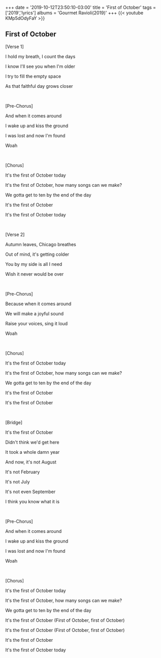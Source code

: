 +++
date = '2019-10-12T23:50:10-03:00'
title = 'First of October'
tags = ['2019','lyrics']
albums = 'Gourmet Ravioli(2019)'
+++
{{< youtube KMp5dOdyFaY >}}

## First of October

[Verse 1]

I hold my breath, I count the days

I know I'll see you when I'm older

I try to fill the empty space

As that faithful day grows closer

&nbsp;

[Pre-Chorus]

And when it comes around

I wake up and kiss the ground

I was lost and now I'm found

Woah

&nbsp;

[Chorus]

It's the first of October today

It's the first of October, how many songs can we make?

We gotta get to ten by the end of the day

It's the first of October

It's the first of October today

&nbsp;

[Verse 2]

Autumn leaves, Chicago breathes

Out of mind, it's getting colder

You by my side is all I need

Wish it never would be over

&nbsp;

[Pre-Chorus]

Because when it comes around

We will make a joyful sound

Raise your voices, sing it loud

Woah

&nbsp;

[Chorus]

It's the first of October today

It's the first of October, how many songs can we make?

We gotta get to ten by the end of the day

It's the first of October

It's the first of October

&nbsp;

[Bridge]

It's the first of October

Didn't think we'd get here

It took a whole damn year

And now, it's not August

It's not February

It's not July

It's not even September

I think you know what it is

&nbsp;

[Pre-Chorus]

And when it comes around

I wake up and kiss the ground

I was lost and now I'm found

Woah

&nbsp;

[Chorus]

It's the first of October today

It's the first of October, how many songs can we make?

We gotta get to ten by the end of the day

It's the first of October (First of October, first of October)

It's the first of October (First of October, first of October)

It's the first of October

It's the first of October today